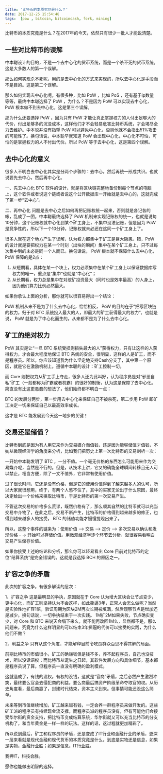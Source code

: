```yaml
---
title: '比特币的本质究竟是什么？'
date: 2017-12-25 15:54:48
tags:  [pow , bitcoin, bitcoincash, fork, mining]
---
```


比特币的本质究竟是什么？在2017年的今天，依然只有很少一批人才能说清楚。

<!-- more -->

##  一些对比特币的误解

中本聪设计的目的，不是一个去中心化的货币系统，而是一个杀不死的货币系统。这是大多数人的第一个误解。

那么如何实现杀不死呢，用的是去中心化的方式来实现的，所以去中心化是手段而不是目的。这是第二个误解。

那么如何实现去中心化呢，有很多种，比如 PoW ，比如 PoS ，还有基于ip数量等等，最终中本聪选择了 PoW ，为什么？不是因为 PoW 可以实现去中心化， PoW 根本做不到去中心化。这是第三个误解。

那为什么还要选择 PoW ，因为只有 PoW 才能让真正掌握权力的人付出足够大的代价，付出足够多的沉没成本，这样他们才不会轻易危害比特币系统，才会竭尽全力去维护。中本聪并没有指望 PoW 可以避免中心化，否则他就不会指出51%攻击的可能性了。换句话说，中本聪早就知道 PoW 会出现中心化，中心化不可怕，可怕的是掌握权力的人不付出代价。所以 PoW 等于去中心化，这是第四个误解。

## 去中心化的意义

很多人不明白去中心化其实是分两个步骤的：去中心，然后再统一形成共识。也就说要先去中心，然后再中心化。

一、先去中心化
BTC 软件的设计，就是将区块链完整地备份到每个节点的电脑上，这个软件或者说这个链或者说这个公开数据库一开始就是去中心的，这就完成了第一步“去中心”。

二、再中心化
问题是去中心之后如何再把记账权统一起来，否则就是各记各的帐，乱成了一团。中本聪最终选择了 PoW 机制来实现记账权的统一，也就是说每10分钟，这个记账权就中心化到某个矿工身上，不集中没法记账，但是因为 PoW 是竞争性的，所以下一个10分钟，记账权就未必还在这同一个矿工身上了。

很多人就在这个地方产生了误解，认为权力都集中于矿工是巨大隐患。错，PoW的设计就是要把权力在某一个时刻（出块的瞬间）集中在某个矿工身上，只不过每次集中到的未必是同一个人而已。换句话说， PoW 根本就不保障什么去中心化， PoW 保障的是2点：

1. 从短期看，具体在某一个块上，权力必须集中在某个矿工身上以保证数据库写权力的唯一，重点是“集中”也就是“中心化”；
1. 从长期看，权力总是集中在对挖矿投资最大（同时也是效率最高）的人身上，因为他们算力比例必然最大。

如果你承认上面的分析，那你就可以很容易得出一个结论：

PoW 机制从来不是为了什么去中心化，恰恰相反， PoW 的目的在于“把写区块链的权力，归于对 BTC 系统投入最大的人，即最大的矿工获得最大的权力”，也就是说， PoW 就是为了中心化而生的，从来都不是为了什么去中心化。

## 矿工的绝对权力

PoW 其实是让“一旦 BTC 系统受损则损失最大的人”获得权力，只有让这样的人获得权力，才会最大程度地保证 BTC 系统的安全，很明显，这样的人是矿工，而不是程序员。所以，你应该知道我为什么坚定地支持Cash分支了，其中第一个原因，就是它在激励机制上，遵循中本聪的设计：矿工控制一切。

而 Core 则把权力从矿工手上夺走，很多人还为此叫好，认为程序员是对“邪恶自私”矿工（一般都称为矿霸或者机霸）的很好的制衡，认为这是保障了去中心化。简直没有比这更愚蠢的想法了，他们始终都不明白一点：

BTC 的发展分两步，第一步用去中心化来保证自己不被杀死，第二步用 PoW 即矿工决定一切来保证自己以最高效率成长。

这才是 BTC 能发展到今天这一地步的关键！


## 交易还是储值？

比特币到底是因为有人用它来作为交易媒介而值钱，还是因为能够储值才值钱，不妨从微观经济学的角度来分析，比如我们把历史上第一次比特币的交易剖析一次：

一开始中本聪发明了 BTC ，一分不值。一个毫无价格的东西怎么可能用来作为交易媒介呢，当然是不行的。但是，从技术上讲，它又的确能全球瞬间转移且无人可以禁止，相当方便，除了一文不值外，它非常有使用价值。

过了很长时间，它还是没有价格，但是它的使用价值得到了越来越多人的认可，所以大家就很想用，终于，有两个人憋不住了，其中的买家无论出于什么原因，最终决定给出一个价格来换取比特币，于是比特币的第一次交易产生。

不管这次交易的价格多么荒谬，既然价格有了，那么顺其自然的比特币就可以充当交易中介物了，在此之后，交易不断产生，比特币的价格得到越来越多的修正，也得到越来越多人的接受， BTC 的储值功能才慢慢提现出来了。

所以，这整个事件的链条为：使用价值 --> 交易 --> 定价 --> 多次交易以确认和发现价格 - -> 开始可以存储价值。用微观经济学逐个环节去分析，就很容易看明白交易产生储存价值。

如果你接受上述的结论和分析，那么你可以轻易看出 Core 目前对比特币的定位“结算系统”是完全错误的。这就是我选择 BCH 的原因之一。

## 扩容之争的矛盾

此次的扩容之争，有很多解读的层次：

1、扩容之争
这是最明显的争执，原因就在于 Core 认为增大区块会让节点变少，更中心化，而矿工则坚持认为不会这样，如此撕逼3年，正常人会怎么做呢？当然是实验性地扩容1倍，验证周期为区块2M再次长期被填满，然后观察节点是增加还是减少。换句话说，一切争执结束于一次实践。
1M扩2M如果失败，节点确实变少，对 Core 和 BTC 来说天会塌下来么，就不能再改回1M么，显然都不是，那么问题来，究竟为什么这样明显的可以结束3年撕逼的代价可以接受的实践，为什么他们不做？

2、利益之争
只有从这个角度，才能解释目前令吃瓜群众百思不得其解的局面。

前期比特币的市值很小，矿工的确赚钱但是钱不多，养不起程序员，自己也没技术，所以没话语权；而比特币从诞生之日起，其软件发展方向和具体细节，基本都是程序员说了算，但程序员一直没有明确的盈利模式。

这就造成了，有钱的没权，有权的没钱，这就是“官商”矛盾，之后必然产生激烈冲突，最终要么官会去侵犯商的利益，要么商最后搞资产阶级革命夺取官的权。从历史角度看，最后商赢了，封建时代结束，资本主义到来。但事情可能还没这么简单。

未来等到市值继续增加，矿工越来越有钱，一定会养一群程序员来做开发的。这些矿工派的程序员有持续现金流支撑，而程序员派的程序员没有，但有可能他们会接受华尔街的资金支持，把比特币变成结算系统，华尔街就又可以充当比特币的分支机构了，和当年黄金是一样一样的玩法。这样的话，这过程就更加精彩了。

所以说到最后，矿工和程序员的矛盾，还是变成了IT行业和金融行业的矛盾，更深一层来看就是现代金融和现代货币的本质究竟是什么，到底是实物还是信息，如果是实物，金融行业胜；如果是信息，IT行业胜。

我押IT，科技会胜。

愿你也能做出明智的选择。
